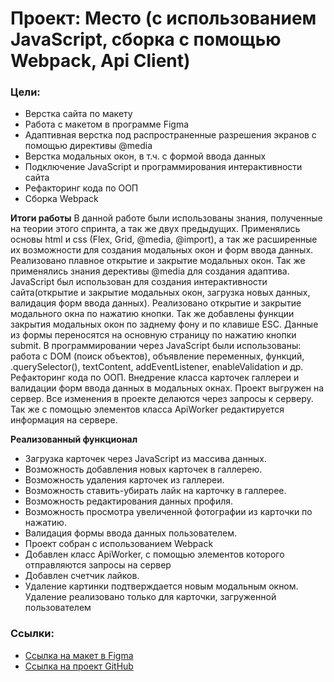 # Проект: Место (c использованием JavaScript, сборка с помощью Webpack, Api Client)

### Цели:
* Верстка сайта по макету
* Работа с макетом в программе Figma
* Адаптивная верстка под распространенные разрешения экранов с помощью директивы @media
* Верстка модальных окон, в т.ч. с формой ввода данных
* Подключение JavaScript и программирования интерактивности сайта
* Рефакторинг кода по ООП
* Сборка Webpack

**Итоги работы**
В данной работе были использованы знания, полученные на теории этого спринта, а так же двух предыдущих. Применялись основы html и css (Flex, Grid, @media, @import), а так же расширенные их возможности для создания модальных окон и форм ввода данных. Реализовано плавное открытие и закрытие модальных окон. Так же применялись знания дерективы @media для создания адаптива. JavaScript был использован для создания интерактивности сайта(открытие и закрытие модальных окон, загрузка новых данных, валидация форм ввода данных).  Реализовано открытие и закрытие модального окна по нажатию кнопки. Так же добавлены функции закрытия модальных окон по заднему фону и по клавише ESC. Данные из формы переносятся на основную страницу по нажатию кнопки submit. В программировании через JavaScript были использованы: работа с DOM (поиск объектов), объявление переменных, функций, .querySelector(), textContent, addEventListener, enableValidation и др.
Рефакторинг кода по ООП. Внедрение класса карточек галлереи и валидации форм ввода данных в модальных окнах.
Проект выгружен на сервер. Все изменения в проекте делаются через запросы к серверу. Так же с помощью элементов класса ApiWorker редактируется информация на сервере.

**Реализованный функционал**
 * Загрузка карточек через JavaScript из массива данных.
 * Возможность добавления новых карточек в галлерею.
 * Возможность удаления карточек из галлереи.
 * Возможность ставить-убирать лайк на карточку в галлерее.
 * Возможность редактирования данных профиля.
 * Возможность просмотра увеличенной фотографии из карточки по нажатию.
 * Валидация формы ввода данных пользователем.
 * Проект собран с использованием Webpack
 * Добавлен класс ApiWorker, с помощью элементов которого отправляются запросы на сервер
 * Добавлен счетчик лайков. 
 * Удаление картинки подтверждается новым модальным окном. Удаление реализовано только для карточки, загруженной пользователем

### Сcылки:
* [Ссылка на макет в Figma](https://www.figma.com/file/2cn9N9jSkmxD84oJik7xL7/JavaScript.-Sprint-4?node-id=0%3A1)
* [Ccылка на проект GitHub](https://felitset.github.io/mesto/)


